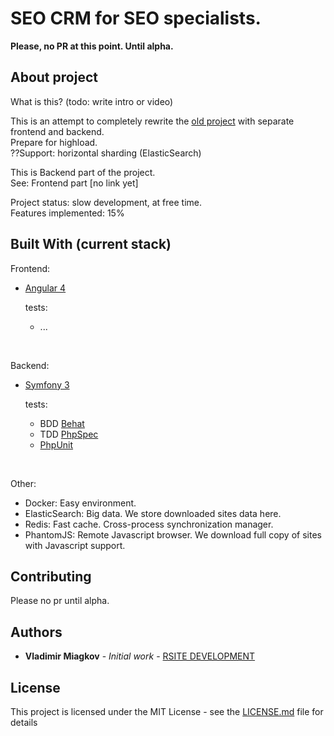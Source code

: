 # SEO CRM for SEO specialists.

**Please, no PR at this point. Until alpha.**

## About project
What is this? (todo: write intro or video)

This is an attempt to completely rewrite the [old project](http://www.rsite.ru/en/lastprojects/crm-robot-automation-seo-promotion-sites)
with separate frontend and backend.<br>
Prepare for highload.<br>
??Support: horizontal sharding (ElasticSearch)<br>

This is Backend part of the project.<br>
See: Frontend part [no link yet]

Project status: slow development, at free time.<br>
Features implemented: 15%


## Built With (current stack)

Frontend:
* [Angular 4](https://angular.io)

  tests:
  * ...

<br>

Backend:
* [Symfony 3](https://symfony.com)

  tests:
  * BDD [Behat](http://behat.org)
  * TDD [PhpSpec](http://www.phpspec.net)
  * [PhpUnit](https://phpunit.de)

<br>

Other:
* Docker: Easy environment.
* ElasticSearch: Big data. We store downloaded sites data here.
* Redis: Fast cache. Cross-process synchronization manager.
* PhantomJS: Remote Javascript browser. We download full copy of sites with Javascript support.



## Contributing

Please no pr until alpha.

## Authors

* **Vladimir Miagkov** - *Initial work* - [RSITE DEVELOPMENT](http://www.rsitedevelopment.com)

## License

This project is licensed under the MIT License - see the [LICENSE.md](LICENSE.md) file for details

